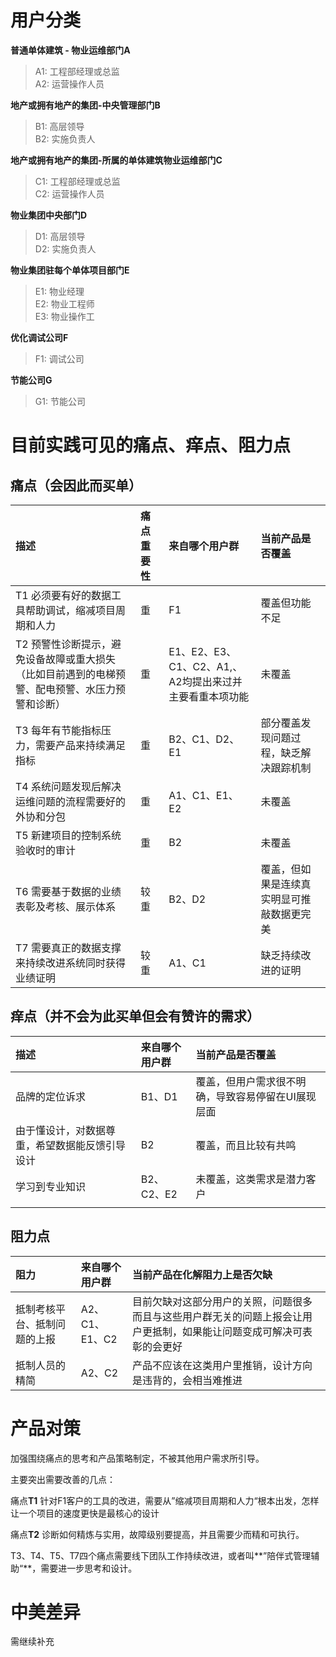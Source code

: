 # 用户分类

**普通单体建筑 - 物业运维部门A**

> A1: 工程部经理或总监  
> A2: 运营操作人员

**地产或拥有地产的集团-中央管理部门B**

> B1: 高层领导  
> B2: 实施负责人

**地产或拥有地产的集团-所属的单体建筑物业运维部门C**

> C1: 工程部经理或总监  
> C2: 运营操作人员

**物业集团中央部门D**

> D1: 高层领导  
> D2: 实施负责人

**物业集团驻每个单体项目部门E**

> E1: 物业经理  
> E2: 物业工程师  
> E3: 物业操作工

**优化调试公司F**

> F1: 调试公司

**节能公司G**

> G1: 节能公司

# 目前实践可见的痛点、痒点、阻力点

## 痛点（会因此而买单）

| 描述 | 痛点重要性 | 来自哪个用户群 | 当前产品是否覆盖 |
| :--- | :--- | :--- | :--- |
| T1 必须要有好的数据工具帮助调试，缩减项目周期和人力 | 重 | F1 | 覆盖但功能不足 |
| T2 预警性诊断提示，避免设备故障或重大损失（比如目前遇到的电梯预警、配电预警、水压力预警和诊断） | 重 | E1、E2、E3、C1、C2、A1,、A2均提出来过并主要看重本项功能 | 未覆盖 |
| T3 每年有节能指标压力，需要产品来持续满足指标 | 重 | B2、C1、D2、E1 | 部分覆盖发现问题过程，缺乏解决跟踪机制 |
| T4 系统问题发现后解决运维问题的流程需要好的外协和分包 | 重 | A1、C1、E1、E2 | 未覆盖 |
| T5 新建项目的控制系统验收时的审计 | 重 | B2 | 未覆盖 |
| T6 需要基于数据的业绩表彰及考核、展示体系 | 较重 | B2、D2 | 覆盖，但如果是连续真实明显可推敲数据更完美 |
| T7 需要真正的数据支撑来持续改进系统同时获得业绩证明 | 较重 | A1、C1 | 缺乏持续改进的证明 |

## 痒点（并不会为此买单但会有赞许的需求）

| 描述 | 来自哪个用户群 | 当前产品是否覆盖 |
| :--- | :--- | :--- |
| 品牌的定位诉求 | B1、D1 | 覆盖，但用户需求很不明确，导致容易停留在UI展现层面 |
| 由于懂设计，对数据尊重，希望数据能反馈引导设计 | B2 | 覆盖，而且比较有共鸣 |
| 学习到专业知识 | B2、C2、E2 | 未覆盖，这类需求是潜力客户 |
|  |  |  |

## 阻力点

| 阻力 | 来自哪个用户群 | 当前产品在化解阻力上是否欠缺 |
| :--- | :--- | :--- |
| 抵制考核平台、抵制问题的上报 | A2、C1、E1、C2 | 目前欠缺对这部分用户的关照，问题很多而且与这些用户群无关的问题上报会让用户更抵制，如果能让问题变成可解决可表彰的会更好 |
| 抵制人员的精简 | A2、C2 | 产品不应该在这类用户里推销，设计方向是违背的，会相当难推进 |

# 产品对策

加强围绕痛点的思考和产品策略制定，不被其他用户需求所引导。

主要突出需要改善的几点：

痛点**T1** 针对F1客户的工具的改进，需要从”缩减项目周期和人力“根本出发，怎样让一个项目的速度更快是最核心的设计

痛点**T2** 诊断如何精炼与实用，故障级别要提高，并且需要少而精和可执行。

T3、T4、T5、T7四个痛点需要线下团队工作持续改进，或者叫**”陪伴式管理辅助“**，需要进一步思考和设计。

# 中美差异

需继续补充

